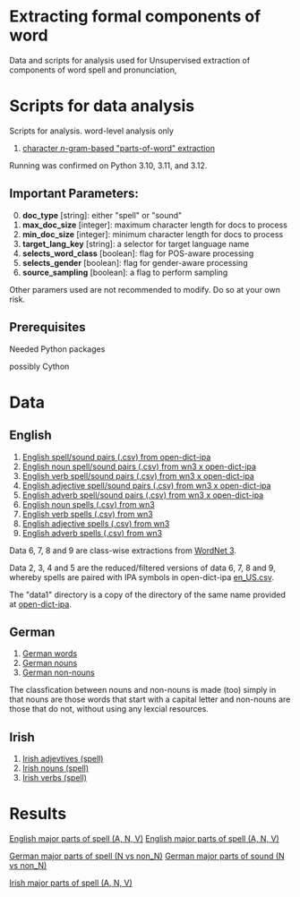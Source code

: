 # Extracting formal components of word

Data and scripts for analysis used for Unsupervised extraction of components of word spell and pronunciation,

# Scripts for data analysis

Scripts for analysis. word-level analysis only

1. [character $n$-gram-based "parts-of-word" extraction](explore-parts-of-word.ipynb)

Running was confirmed on Python 3.10, 3.11, and 3.12.

## Important Parameters:

0. **doc_type** [string]: either "spell" or "sound"
1. **max_doc_size** [integer]: maximum character length for docs to process
2. **min_doc_size** [integer]: minimum character length for docs to process
3. **target_lang_key** [string]: a selector for target language name
4. **selects_word_class** [boolean]: flag for POS-aware processing
5. **selects_gender** [boolean]: flag for gender-aware processing
6. **source_sampling** [boolean]: a flag to perform sampling

Other paramers used are not recommended to modify. Do so at your own risk.

## Prerequisites

Needed Python packages

possibly Cython

# Data

## English

1. [English spell/sound pairs (.csv) from open-dict-ipa](data/open-dict-ipa/data1/en_US.csv.gz)
2. [English noun spell/sound pairs (.csv) from wn3 x open-dict-ipa](data/wn3/en_N_only.csv)
3. [English verb spell/sound pairs (.csv) from wn3 x open-dict-ipa](data/wn3/en_V_only.csv)
4. [English adjective spell/sound pairs (.csv) from wn3 x open-dict-ipa](data/wn3/en_A_only.csv)
5. [English adverb spell/sound pairs (.csv) from wn3 x open-dict-ipa](data/wn3/en_R_only.csv)
6. [English noun spells (.csv) from wn3](data/wn3/en_N_only.csv)
7. [English verb spells (.csv) from wn3](data/wn3/en_V_only.csv)
8. [English adjective spells (.csv) from wn3](data/wn3/en_A_only.csv)
9. [English adverb spells (.csv) from wn3](data/wn3/en_R_only.csv)

Data 6, 7, 8 and 9 are class-wise extractions from [WordNet 3](http://wordnet.princeton.edu/).

Data 2, 3, 4 and 5 are the reduced/filtered versions of data 6, 7, 8 and 9, whereby spells are paired with IPA symbols in open-dict-ipa [en_US.csv](data/open-dict-ipa/data1/en_US.csv.gz).

The "data1" directory is a copy of the directory of the same name provided at [open-dict-ipa](https://github.com/open-dict-data/ipa-dict).

## German

1. [German words](data/open-dict-ipa/data1/de.csv.gz)
2. [German nouns](data/open-dict-ipa/data1a/de_N_only.csv.gz)
3. [German non-nouns](data/open-dict-ipa/data1a/de_non_N_only.csv.gz)

The classfication between nouns and non-nouns is made (too) simply in that nouns are those words that start with a capital letter and non-nouns are those that do not, without using any lexcial resources.

## Irish

1. [Irish adjevtives (spell)](data/irish/irish-spell-A_only.csv)
1. [Irish nouns (spell)](data/irish/irish-spell-N_only.csv)
1. [Irish verbs (spell)](data/irish/irish-spell-V_only.csv)

# Results

[English major parts of spell (A, N, V)](results/English/spell)
[English major parts of spell (A, N, V)](results/English/sound)

[German major parts of spell (N vs non_N)](results/Germa/spell/)
[German major parts of sound (N vs non_N)](results/Germa/sound/)

[Irish major parts of spell (A, N, V)](results/Irish/spell)
